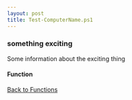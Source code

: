 ```yaml
---
layout: post
title: Test-ComputerName.ps1
---
```


### something exciting

Some information about the exciting thing

#### Function

<script src="https://gist-it.appspot.com/github.com/BanterBoy/scripts-blog/blob/master/PowerShell/functions/Test-ComputerName.ps1"></script>

<a href="/menu/_pages/functions.html">Back to Functions</a>
